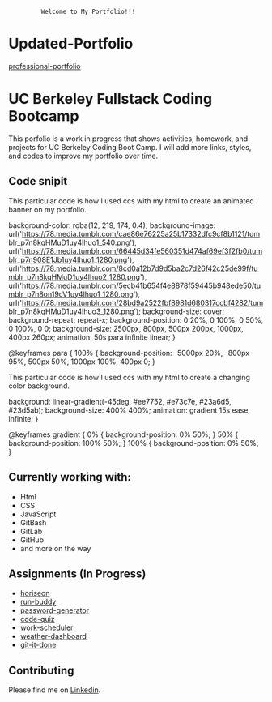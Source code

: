              Welcome to My Portfolio!!!

# Updated-Portfolio
[professional-portfolio](https://tringuyen1086.github.io/professional-portfolio-tri-nguyen/)

# UC Berkeley Fullstack Coding Bootcamp

This porfolio is a work in progress that shows activities, homework, and projects for UC Berkeley Coding Boot Camp. 
I will add more links, styles, and codes to improve my portfolio over time.


## Code snipit 
This particular code is how I used ccs with my html to create an animated banner on my portfolio.


  background-color: rgba(12, 219, 174, 0.4);
  background-image:   
    url('https://78.media.tumblr.com/cae86e76225a25b17332dfc9cf8b1121/tumblr_p7n8kqHMuD1uy4lhuo1_540.png'), 
    url('https://78.media.tumblr.com/66445d34fe560351d474af69ef3f2fb0/tumblr_p7n908E1Jb1uy4lhuo1_1280.png'),
    url('https://78.media.tumblr.com/8cd0a12b7d9d5ba2c7d26f42c25de99f/tumblr_p7n8kqHMuD1uy4lhuo2_1280.png'),
    url('https://78.media.tumblr.com/5ecb41b654f4e8878f59445b948ede50/tumblr_p7n8on19cV1uy4lhuo1_1280.png'),
    url('https://78.media.tumblr.com/28bd9a2522fbf8981d680317ccbf4282/tumblr_p7n8kqHMuD1uy4lhuo3_1280.png');
  background-size: cover;
  background-repeat: repeat-x;
  background-position: 
    0 20%,
    0 100%,
    0 50%,
    0 100%,
    0 0;
  background-size: 
    2500px,
    800px,
    500px 200px,
    1000px,
    400px 260px;
  animation: 50s para infinite linear;
  }

@keyframes para {
  100% {
    background-position: 
      -5000px 20%,
      -800px 95%,
      500px 50%,
      1000px 100%,
      400px 0;
    }

This particular code is how I used ccs with my html to create a changing color background.

background: linear-gradient(-45deg, #ee7752, #e73c7e, #23a6d5, #23d5ab);
    background-size: 400% 400%;
    animation: gradient 15s ease infinite;
}

@keyframes gradient {
    0% {
        background-position: 0% 50%;
    }
    50% {
        background-position: 100% 50%;
    }
    100% {
        background-position: 0% 50%;
    }

## Currently working with:
- Html
- CSS
- JavaScript
- GitBash
- GitLab
- GitHub
- and more on the way

## Assignments (In Progress)

- [horiseon](https://tringuyen1086.github.io/horiseon)
- [run-buddy](https://tringuyen1086.github.io/run-buddy/)
- [password-generator](https://tringuyen1086.github.io/password-generator-ultimate/)
- [code-quiz](https://tringuyen1086.github.io/code-quiz-basis/)
- [work-scheduler](https://tringuyen1086.github.io/work-scheduler-ultimate/)
- [weather-dashboard](https://tringuyen1086.github.io/weather-dashboard-ultimate/)
- [git-it-done](https://tringuyen1086.github.io/git-it-done-ultimate/)

## Contributing
Please find me on [Linkedin](https://www.linkedin.com/in/tri-nguyen-1086).



